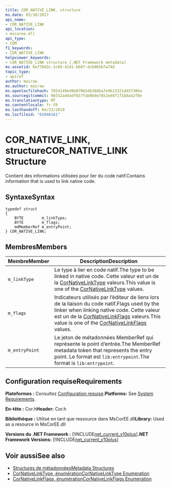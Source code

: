 ```yaml
---
title: COR_NATIVE_LINK, structure
ms.date: 03/30/2017
api_name:
- COR_NATIVE_LINK
api_location:
- mscoree.dll
api_type:
- COM
f1_keywords:
- COR_NATIVE_LINK
helpviewer_keywords:
- COR_NATIVE_LINK structure [.NET Framework metadata]
ms.assetid: 6ef78d3c-1c69-4141-b687-dcb065b7a74d
topic_type:
- apiref
author: mairaw
ms.author: mairaw
ms.openlocfilehash: 7024140ed9b870b5db38dba7e9b13321dd37386a
ms.sourcegitcommit: 9b552addadfb57fab0b9e7852ed4f1f1b8a42f8e
ms.translationtype: MT
ms.contentlocale: fr-FR
ms.lasthandoff: 04/23/2019
ms.locfileid: "62046161"
---
```

# <a name="cornativelink-structure"></a><span data-ttu-id="6e28b-102">COR_NATIVE_LINK, structure</span><span class="sxs-lookup"><span data-stu-id="6e28b-102">COR_NATIVE_LINK Structure</span></span>
<span data-ttu-id="6e28b-103">Contient des informations utilisées pour lier du code natif.</span><span class="sxs-lookup"><span data-stu-id="6e28b-103">Contains information that is used to link native code.</span></span>  
  
## <a name="syntax"></a><span data-ttu-id="6e28b-104">Syntaxe</span><span class="sxs-lookup"><span data-stu-id="6e28b-104">Syntax</span></span>  
  
```  
typedef struct   
{  
    BYTE        m_linkType;  
    BYTE        m_flags;  
    mdMemberRef m_entryPoint;  
} COR_NATIVE_LINK;  
```  
  
## <a name="members"></a><span data-ttu-id="6e28b-105">Membres</span><span class="sxs-lookup"><span data-stu-id="6e28b-105">Members</span></span>  
  
|<span data-ttu-id="6e28b-106">Membre</span><span class="sxs-lookup"><span data-stu-id="6e28b-106">Member</span></span>|<span data-ttu-id="6e28b-107">Description</span><span class="sxs-lookup"><span data-stu-id="6e28b-107">Description</span></span>|  
|------------|-----------------|  
|`m_linkType`|<span data-ttu-id="6e28b-108">Le type à lier en code natif.</span><span class="sxs-lookup"><span data-stu-id="6e28b-108">The type to be linked in native code.</span></span> <span data-ttu-id="6e28b-109">Cette valeur est un de la [CorNativeLinkType](../../../../docs/framework/unmanaged-api/metadata/cornativelinktype-enumeration.md) valeurs.</span><span class="sxs-lookup"><span data-stu-id="6e28b-109">This value is one of the [CorNativeLinkType](../../../../docs/framework/unmanaged-api/metadata/cornativelinktype-enumeration.md) values.</span></span>|  
|`m_flags`|<span data-ttu-id="6e28b-110">Indicateurs utilisés par l’éditeur de liens lors de la liaison du code natif.</span><span class="sxs-lookup"><span data-stu-id="6e28b-110">Flags used by the linker when linking native code.</span></span> <span data-ttu-id="6e28b-111">Cette valeur est un de la [CorNativeLinkFlags](../../../../docs/framework/unmanaged-api/metadata/cornativelinkflags-enumeration.md) valeurs.</span><span class="sxs-lookup"><span data-stu-id="6e28b-111">This value is one of the [CorNativeLinkFlags](../../../../docs/framework/unmanaged-api/metadata/cornativelinkflags-enumeration.md) values.</span></span>|  
|`m_entryPoint`|<span data-ttu-id="6e28b-112">Le jeton de métadonnées MemberRef qui représente le point d’entrée.</span><span class="sxs-lookup"><span data-stu-id="6e28b-112">The MemberRef metadata token that represents the entry point.</span></span> <span data-ttu-id="6e28b-113">Le format est `lib:entrypoint`.</span><span class="sxs-lookup"><span data-stu-id="6e28b-113">The format is `lib:entrypoint`.</span></span>|  
  
## <a name="requirements"></a><span data-ttu-id="6e28b-114">Configuration requise</span><span class="sxs-lookup"><span data-stu-id="6e28b-114">Requirements</span></span>  
 <span data-ttu-id="6e28b-115">**Plateformes :** Consultez [Configuration requise](../../../../docs/framework/get-started/system-requirements.md).</span><span class="sxs-lookup"><span data-stu-id="6e28b-115">**Platforms:** See [System Requirements](../../../../docs/framework/get-started/system-requirements.md).</span></span>  
  
 <span data-ttu-id="6e28b-116">**En-tête :** Cor.h</span><span class="sxs-lookup"><span data-stu-id="6e28b-116">**Header:** Cor.h</span></span>  
  
 <span data-ttu-id="6e28b-117">**Bibliothèque :** Utilisé en tant que ressource dans MsCorEE.dll</span><span class="sxs-lookup"><span data-stu-id="6e28b-117">**Library:** Used as a resource in MsCorEE.dll</span></span>  
  
 <span data-ttu-id="6e28b-118">**Versions du .NET Framework :** [!INCLUDE[net_current_v10plus](../../../../includes/net-current-v10plus-md.md)]</span><span class="sxs-lookup"><span data-stu-id="6e28b-118">**.NET Framework Versions:** [!INCLUDE[net_current_v10plus](../../../../includes/net-current-v10plus-md.md)]</span></span>  
  
## <a name="see-also"></a><span data-ttu-id="6e28b-119">Voir aussi</span><span class="sxs-lookup"><span data-stu-id="6e28b-119">See also</span></span>

- [<span data-ttu-id="6e28b-120">Structures de métadonnées</span><span class="sxs-lookup"><span data-stu-id="6e28b-120">Metadata Structures</span></span>](../../../../docs/framework/unmanaged-api/metadata/metadata-structures.md)
- [<span data-ttu-id="6e28b-121">CorNativeLinkType, énumération</span><span class="sxs-lookup"><span data-stu-id="6e28b-121">CorNativeLinkType Enumeration</span></span>](../../../../docs/framework/unmanaged-api/metadata/cornativelinktype-enumeration.md)
- [<span data-ttu-id="6e28b-122">CorNativeLinkFlags, énumération</span><span class="sxs-lookup"><span data-stu-id="6e28b-122">CorNativeLinkFlags Enumeration</span></span>](../../../../docs/framework/unmanaged-api/metadata/cornativelinkflags-enumeration.md)
